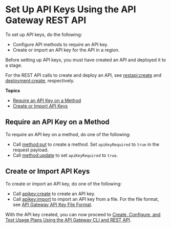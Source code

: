 # Set Up API Keys Using the API Gateway REST API<a name="api-gateway-setup-api-key-with-restapi"></a>

To set up API keys, do the following:
+ Configure API methods to require an API key\.
+ Create or import an API key for the API in a region\.

Before setting up API keys, you must have created an API and deployed it to a stage\. 

For the REST API calls to create and deploy an API, see [restapi:create](https://docs.aws.amazon.com/apigateway/api-reference/link-relation/restapi-create/) and [deployment:create](https://docs.aws.amazon.com/apigateway/api-reference/link-relation/deployment-create/), respectively\.

**Topics**
+ [Require an API Key on a Method](#api-gateway-usage-plan-require-apikey-on-method-with-restapi)
+ [Create or Import API Keys](#api-gateway-usage-plan-create-apikey-with-restapi)

## Require an API Key on a Method<a name="api-gateway-usage-plan-require-apikey-on-method-with-restapi"></a>

To require an API key on a method, do one of the following:
+ Call [method:put](https://docs.aws.amazon.com/apigateway/api-reference/link-relation/method-put/) to create a method\. Set `apiKeyRequired` to `true` in the request payload\.
+ Call [method:update](https://docs.aws.amazon.com/apigateway/api-reference/link-relation/method-update/) to set `apiKeyRequired` to `true`\.

## Create or Import API Keys<a name="api-gateway-usage-plan-create-apikey-with-restapi"></a>

To create or import an API key, do one of the following:
+ Call [apikey:create](https://docs.aws.amazon.com/apigateway/api-reference/link-relation/apikey-create/) to create an API key\.
+ Call [apikey:import](https://docs.aws.amazon.com/apigateway/api-reference/link-relation/apikey-import/) to import an API key from a file\. For the file format, see [API Gateway API Key File Format](api-key-file-format.md)\.

With the API key created, you can now proceed to [Create, Configure, and Test Usage Plans Using the API Gateway CLI and REST API](api-gateway-create-usage-plans-with-rest-api.md)\.